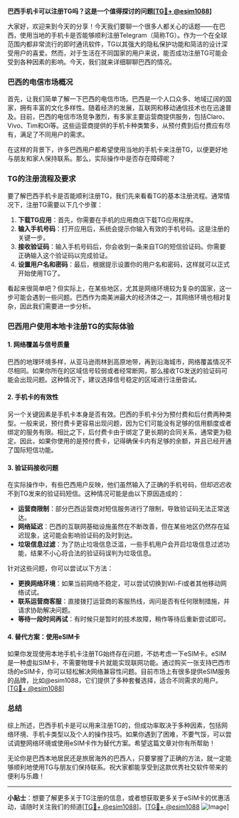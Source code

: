 **巴西手机卡可以注册TG吗？这是一个值得探讨的问题[[TG💪+ @esim1088](https://t.me/s/esim1088)]**

大家好，欢迎来到今天的分享！今天我们要聊一个很多人都关心的话题——在巴西，使用当地的手机卡是否能够顺利注册Telegram（简称TG）。作为一个在全球范围内都非常流行的即时通讯软件，TG以其强大的隐私保护功能和简洁的设计深受用户的喜爱。然而，对于生活在不同国家的用户来说，能否成功注册TG可能会受到各种因素的影响。今天，我们就来详细聊聊巴西的情况。

### 巴西的电信市场概况

首先，让我们简单了解一下巴西的电信市场。巴西是一个人口众多、地域辽阔的国家，拥有丰富的文化多样性。随着经济的发展，互联网和移动通信技术也在迅速普及。目前，巴西的电信市场竞争激烈，有多家主要运营商提供服务，包括Claro、Vivo、Tim和Oi等。这些运营商提供的手机卡种类繁多，从预付费到后付费应有尽有，满足了不同用户的需求。

在这样的背景下，许多巴西用户都希望使用当地的手机卡来注册TG，以便更好地与朋友和家人保持联系。那么，实际操作中是否存在障碍呢？

### TG的注册流程及要求

要了解巴西手机卡是否能顺利注册TG，我们先来看看TG的基本注册流程。通常情况下，注册TG需要以下几个步骤：

1. **下载TG应用**：首先，你需要在手机的应用商店下载TG应用程序。
2. **输入手机号码**：打开应用后，系统会提示你输入有效的手机号码。这是注册的关键一步。
3. **接收验证码**：输入手机号码后，你会收到一条来自TG的短信验证码。你需要正确输入这个验证码以完成验证。
4. **设置用户名和密码**：最后，根据提示设置你的用户名和密码，这样就可以正式开始使用TG了。

看起来很简单吧？但实际上，在某些地区，尤其是网络环境较为复杂的国家，这一步可能会遇到一些问题。巴西作为南美洲最大的经济体之一，其网络环境也相对复杂，因此我们需要进一步分析。

### 巴西用户使用本地卡注册TG的实际体验

#### 1. 网络覆盖与信号质量

巴西的地理环境多样，从亚马逊雨林到高原地带，再到沿海城市，网络覆盖情况不尽相同。如果你所在的区域信号较弱或者经常断网，那么接收TG发送的验证码可能会出现问题。这种情况下，建议选择信号稳定的区域进行注册尝试。

#### 2. 手机卡的有效性

另一个关键因素是手机卡本身是否有效。巴西的手机卡分为预付费和后付费两种类型。一般来说，预付费卡更容易出现问题，因为它们可能没有足够的信用额度或者绑定的服务有限。相比之下，后付费卡由于绑定了更长期的合同关系，通常更为稳定。因此，如果你使用的是预付费卡，记得确保卡内有足够的余额，并且已经开通了国际短信功能。

#### 3. 验证码接收问题

在实际操作中，有些巴西用户反映，他们虽然输入了正确的手机号码，但却迟迟收不到TG发来的验证码短信。这种情况可能是由以下原因造成的：

- **运营商限制**：部分巴西运营商对短信服务进行了限制，导致验证码无法正常送达。
- **网络延迟**：巴西的互联网基础设施虽然在不断改善，但在某些地区仍然存在延迟现象，这可能会影响验证码的及时到达。
- **垃圾信息过滤**：为了防止垃圾信息泛滥，一些手机用户会开启垃圾信息过滤功能，结果不小心将合法的验证码误判为垃圾信息。

针对这些问题，你可以尝试以下方法：

- **更换网络环境**：如果当前网络不稳定，可以尝试切换到Wi-Fi或者其他移动网络试试。
- **联系运营商客服**：直接拨打运营商的客服热线，询问是否有任何限制措施，并请求协助解决问题。
- **等待一段时间再试**：有时候只是暂时的技术故障，稍作等待后重新尝试即可。

#### 4. 替代方案：使用eSIM卡

如果你发现使用本地手机卡注册TG始终存在问题，不妨考虑一下eSIM卡。eSIM是一种虚拟SIM卡，不需要物理卡片就能实现联网功能。通过购买一张支持巴西市场的eSIM卡，你可以轻松解决网络兼容性问题。目前市场上有很多提供eSIM服务的品牌，比如@esim1088，它们提供了多种套餐选择，适合不同需求的用户。[[TG💪+ @esim1088](https://t.me/s/esim1088)]

### 总结

综上所述，巴西手机卡是可以用来注册TG的，但成功率取决于多种因素，包括网络环境、手机卡类型以及个人的操作技巧。如果你遇到了困难，不要气馁，可以尝试调整网络环境或使用eSIM卡作为替代方案。希望这篇文章对你有所帮助！

无论你是巴西本地居民还是旅居海外的巴西人，只要掌握了正确的方法，就一定能够顺利地使用TG与朋友们保持联系。祝大家都能享受到这款优秀社交软件带来的便利与乐趣！

---

**小贴士**：想要了解更多关于TG注册的信息，或者想获取更多关于eSIM卡的优惠活动，请随时关注我们的频道[[TG💪+ @esim1088](https://t.me/s/esim1088)]。[[TG💪+ @esim1088](https://t.me/s/esim1088) ![Image](https://i.postimg.cc/4NQfJmqS/Snipaste-2025-05-13-00-14-12.png)]